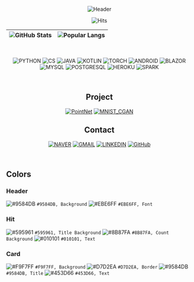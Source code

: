 <div align=center>

<!-- HEADER -->
![Header](https://capsule-render.vercel.app/api?type=waving&height=300&text=Deep%20GH%20Hub&fontAlignY=40&desc=:%20Geunhyeok's%20open%20archive%20for%20studies%20and%20projects%20:&descAlign=50&color=9584DB&fontColor=EBE6FF&animation=fadeIn)

![Hits](https://hits.seeyoufarm.com/api/count/incr/badge.svg?url=https%3A%2F%2Fgithub.com%2Fnda111%2Fhit-counter&count_bg=%238B87FA&title_bg=%23595961&icon=&icon_color=%23E7E7E7&title=HITS&edge_flat=false)

<!-- CURRENT TOPICS -->

<!-- GITHUB STATS -->
|![GitHub Stats](https://github-readme-stats.vercel.app/api?username=nda111&&custom_title=Geunhyeok's%20GitHub%20Stats&show_icons=true&bg_color=F9F7FF&border_color=D7D2EA&title_color=9584DB&text_color=453D66&icon_color=453D66&disable_animations=true)|![Popular Langs](https://github-readme-stats.vercel.app/api/top-langs/?username=nda111&langs_count=3&hide=javascript,html,tex,kotlin&bg_color=F9F7FF&border_color=D7D2EA&title_color=9584DB&text_color=453D6)|
|-|-|

<br />

<!-- SYMBOLS -->
![PYTHON](https://img.shields.io/badge/Python-3776AB.svg?&style=for-the-badge&logo=Python&logoColor=white)
![CS](https://img.shields.io/badge/CSHARP-512BD4.svg?&style=for-the-badge&logo=DOTNET&logoColor=white)
![JAVA](https://img.shields.io/badge/JAVA-007396.svg?&style=for-the-badge&logo=java&logoColor=white)
![KOTLIN](https://img.shields.io/badge/KOTLIN-7F52FF.svg?&style=for-the-badge&logo=kotlin&logoColor=white)
![TORCH](https://img.shields.io/badge/PYTORCH-EE4C2C.svg?&style=for-the-badge&logo=pytorch&logoColor=white)
![ANDROID](https://img.shields.io/badge/ANDROID-3DDC84.svg?&style=for-the-badge&logo=android&logoColor=white)
![BLAZOR](https://img.shields.io/badge/BLAZOR-512BD4.svg?&style=for-the-badge&logo=blazor&logoColor=white)
![MYSQL](https://img.shields.io/badge/MYSQL-4479A1.svg?&style=for-the-badge&logo=mysql&logoColor=white)
![POSTGRESQL](https://img.shields.io/badge/POSTGRESQL-4169E1.svg?&style=for-the-badge&logo=postgresql&logoColor=white)
![HEROKU](https://img.shields.io/badge/HEROKU-430098.svg?&style=for-the-badge&logo=postgresql&logoColor=white)
![SPARK](https://img.shields.io/badge/APACHE%20SPARK-E25A1C.svg?&style=for-the-badge&logo=apachespark&logoColor=white)

<br />

<!-- PROJECT -->
## Project
[![PointNet](https://github-readme-stats.vercel.app/api/pin/?username=nda111&repo=PointNet&bg_color=F9F7FF&border_color=D7D2EA&title_color=9584DB&text_color=453D66&)](https://github.com/nda111/PointNet)
[![MNIST_CGAN](https://github-readme-stats.vercel.app/api/pin/?username=nda111&repo=MNIST_CGAN&bg_color=F9F7FF&border_color=D7D2EA&title_color=9584DB&text_color=453D66&)](https://github.com/nda111/MNIST_CGAN)

<!-- CONTACT -->
## Contact
[![NAVER](https://img.shields.io/badge/NAVER%20MAIL-03C75A.svg?&style=for-the-badge&logo=naver&logoColor=white)](mailto:nda111@naver.com)
[![GMAIL](https://img.shields.io/badge/GMAIL-EA4335.svg?&style=for-the-badge&logo=gmail&logoColor=white)](mailto:geunhyeok0111@gmail.com)
[![LINKEDIN](https://img.shields.io/badge/LINKED%20IN-0A66C2.svg?&style=for-the-badge&logo=linkedin&logoColor=white)](https://www.linkedin.com/in/근혁-유-1247ba21b/)
[![GitHub](https://img.shields.io/badge/GITHUB-181717.svg?&style=for-the-badge&logo=github&logoColor=white)](https://github.com/nda111)

</div>

<br />

<!-- COLORS -->
## Colors
### Header
![#9584DB](https://via.placeholder.com/15/9584DB/000000?text=+) `#9584DB, Background`
![#EBE6FF](https://via.placeholder.com/15/EBE6FF/000000?text=+) `#EBE6FF, Font`

### Hit
![#595961](https://via.placeholder.com/15/595961/000000?text=+) `#595961, Title Background`
![#8B87FA](https://via.placeholder.com/15/8B87FA/000000?text=+) `#8B87FA, Count Background`
![#010101](https://via.placeholder.com/15/010101/000000?text=+) `#010101, Text`

### Card
![#F9F7FF](https://via.placeholder.com/15/9584DB/000000?text=+) `#F9F7FF, Background`
![#D7D2EA](https://via.placeholder.com/15/D7D2EA/000000?text=+) `#D7D2EA, Border`
![#9584DB](https://via.placeholder.com/15/9584DB/000000?text=+) `#9584DB, Title`
![#453D66](https://via.placeholder.com/15/453D66/000000?text=+) `#453D66, Text`
